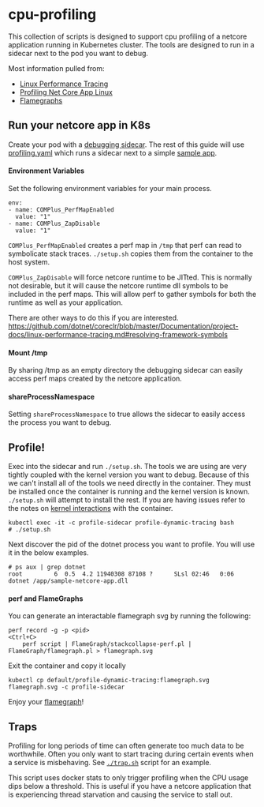# cpu-profiling

This collection of scripts is designed to support cpu profiling of a netcore application running in Kubernetes cluster.  The tools are designed to run in a sidecar next to the pod you want to debug.

Most information pulled from:

- [Linux Performance Tracing](https://github.com/dotnet/coreclr/blob/master/Documentation/project-docs/linux-performance-tracing.md)
- [Profiling Net Core App Linux](https://codeblog.dotsandbrackets.com/profiling-net-core-app-linux/)
- [Flamegraphs](https://github.com/brendangregg/FlameGraph)

## Run your netcore app in K8s
Create your pod with a [debugging sidecar](https://cloud.docker.com/repository/docker/joeelliott/netcore-debugging-tools/).  The rest of this guide will use [profiling.yaml](./profiling.yaml) which runs a sidecar next to a simple [sample app](https://github.com/joe-elliott/sample-netcore-app).

#### Environment Variables
Set the following environment variables for your main process.

```
env:
- name: COMPlus_PerfMapEnabled 
  value: "1"
- name: COMPlus_ZapDisable
  value: "1"
```

`COMPlus_PerfMapEnabled` creates a perf map in `/tmp` that perf can read to symbolicate stack traces.  `./setup.sh` copies them from the container to the host system.

`COMPlus_ZapDisable` will force netcore runtime to be JITted.  This is normally not desirable, but it will cause the netcore runtime dll symbols to be included in the perf maps.  This will allow perf to gather symbols for both the runtime as well as your application.

There are other ways to do this if you are interested. https://github.com/dotnet/coreclr/blob/master/Documentation/project-docs/linux-performance-tracing.md#resolving-framework-symbols

#### Mount /tmp
By sharing /tmp as an empty directory the debugging sidecar can easily access perf maps created by the netcore application.

#### shareProcessNamespace
Setting `shareProcessNamespace` to true allows the sidecar to easily access the process you want to debug.

## Profile!

Exec into the sidecar and run `./setup.sh`.  The tools we are using are very tightly coupled with the kernel version you want to debug.  Because of this we can't install all of the tools we need directly in the container.  They must be installed once the container is running and the kernel version is known.  `./setup.sh` will attempt to install the rest.  If you are having issues refer to the notes on [kernel interactions](../kernel-interactions) with the container.

```
kubectl exec -it -c profile-sidecar profile-dynamic-tracing bash
# ./setup.sh
```

Next discover the pid of the dotnet process you want to profile.  You will use it in the below examples.

```
# ps aux | grep dotnet
root         6  0.5  4.2 11940308 87108 ?      SLsl 02:46   0:06 dotnet /app/sample-netcore-app.dll
```

#### perf and FlameGraphs

You can generate an interactable flamegraph svg by running the following:
```
perf record -g -p <pid>
<Ctrl+C>
    perf script | FlameGraph/stackcollapse-perf.pl | FlameGraph/flamegraph.pl > flamegraph.svg
```

Exit the container and copy it locally
```
kubectl cp default/profile-dynamic-tracing:flamegraph.svg flamegraph.svg -c profile-sidecar
```

Enjoy your [flamegraph](../flamegraph.svg)!

## Traps

Profiling for long periods of time can often generate too much data to be worthwhile.  Often you only want to start tracing during certain events when a service is misbehaving.  See [`./trap.sh`](./trap.sh) script for an example.

This script uses docker stats to only trigger profiling when the CPU usage dips below a threshold.  This is useful if you have a netcore application that is experiencing thread starvation and causing the service to stall out.
